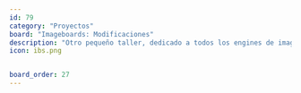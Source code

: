 ```yaml
---
id: 79
category: "Proyectos"
board: "Imageboards: Modificaciones"
description: "Otro pequeño taller, dedicado a todos los engines de imageboards, desde Kusaba, Futura, Futaba hasta Vichan, pasando por Tinyboard. Todos los motores de imageboards son bienvenidos."
icon: ibs.png


board_order: 27
---
```

